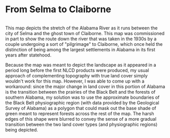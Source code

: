 # From Selma to Claiborne

<a href="../../img/selmatoclaiborne.jpg"><img class="feature_left" src="../../img/selmatoclaiborne.jpg" alt=""></a>

This map depicts the stretch of the Alabama River as it runs between the city of Selma and the ghost town of Claiborne. This map was commissioned in part to show the route down the river that was taken in the 1930s by a couple undergoing a sort of "pilgrimage" to Claiborne, which once held the distinction of being among the largest settlements in Alabama in its first years after statehood. 

Because the map was meant to depict the landscape as it appeared in a period long before the first NLCD products were produced, my usual approach of complementing topography with true land cover simply wouldn't work for this map. However, I was able to come up with a workaround: since the major change in land cover in this portion of Alabama is the transition between the prairies of the Black Belt and the forests of southern Alabama, my solution was to use the approximate boundaries of the Black Belt physiographic region (with data provided by the Geological Survey of Alabama) as a polygon that could mask out the base shade of green meant to represent forests across the rest of the map. The harsh edges of this shape were blurred to convey the sense of a more gradual transition between the two land cover types (and physiographic regions) being depicted.